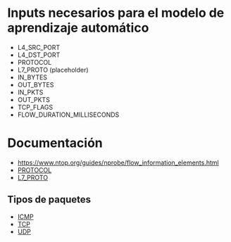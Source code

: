 # Inputs necesarios para el modelo de aprendizaje automático

-   L4_SRC_PORT
-   L4_DST_PORT
-   PROTOCOL
-   L7_PROTO (placeholder)
-   IN_BYTES
-   OUT_BYTES
-   IN_PKTS
-   OUT_PKTS
-   TCP_FLAGS
-   FLOW_DURATION_MILLISECONDS

# Documentación

-   https://www.ntop.org/guides/nprobe/flow_information_elements.html
-   [PROTOCOL](https://www.iana.org/assignments/protocol-numbers/protocol-numbers.xhtml)
-   [L7_PROTO](https://userpages.umbc.edu/~dgorin1/451/OSI7/layer7.htm)

## Tipos de paquetes
-   [ICMP](https://es.wikipedia.org/wiki/Protocolo_de_control_de_mensajes_de_Internet)
-   [TCP](https://es.wikipedia.org/wiki/Protocolo_de_control_de_transmisión)
-   [UDP](https://es.wikipedia.org/wiki/Protocolo_de_datagramas_de_usuario)